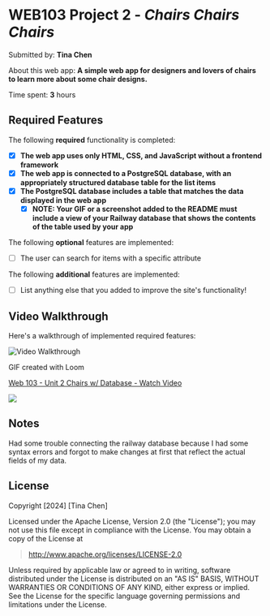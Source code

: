 # WEB103 Project 2 - _Chairs Chairs Chairs_

Submitted by: **Tina Chen**

About this web app: **A simple web app for designers and lovers of chairs to learn more about some chair designs.**

Time spent: **3** hours

## Required Features

The following **required** functionality is completed:

<!-- Make sure to check off completed functionality below -->

- [x] **The web app uses only HTML, CSS, and JavaScript without a frontend framework**
- [x] **The web app is connected to a PostgreSQL database, with an appropriately structured database table for the list items**
- [x] **The PostgreSQL database includes a table that matches the data displayed in the web app**
  - [x] **NOTE: Your GIF or a screenshot added to the README must include a view of your Railway database that shows the contents of the table used by your app**

The following **optional** features are implemented:

- [ ] The user can search for items with a specific attribute

The following **additional** features are implemented:

- [ ] List anything else that you added to improve the site's functionality!

## Video Walkthrough

Here's a walkthrough of implemented required features:

<img src='http://i.imgur.com/link/to/your/gif/file.gif' title='Video Walkthrough' width='' alt='Video Walkthrough' />

<!-- Replace this with whatever GIF tool you used! -->

GIF created with Loom

<div>
    <a href="https://www.loom.com/share/d28f356a4bb14b2da310af78e60e59a9">
      <p>Web 103 - Unit 2 Chairs w/ Database - Watch Video</p>
    </a>
    <a href="https://www.loom.com/share/d28f356a4bb14b2da310af78e60e59a9">
      <img style="max-width:300px;" src="https://cdn.loom.com/sessions/thumbnails/d28f356a4bb14b2da310af78e60e59a9-d99efc702554db53-full-play.gif">
    </a>
  </div>

## Notes

Had some trouble connecting the railway database because I had some syntax errors and forgot to make changes at first that reflect the actual fields of my data.

## License

Copyright [2024] [Tina Chen]

Licensed under the Apache License, Version 2.0 (the "License"); you may not use this file except in compliance with the License. You may obtain a copy of the License at

> http://www.apache.org/licenses/LICENSE-2.0

Unless required by applicable law or agreed to in writing, software distributed under the License is distributed on an "AS IS" BASIS, WITHOUT WARRANTIES OR CONDITIONS OF ANY KIND, either express or implied. See the License for the specific language governing permissions and limitations under the License.
